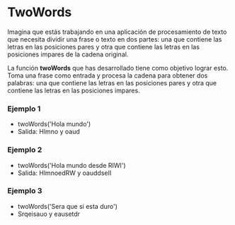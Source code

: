 # TwoWords
Imagina que estás trabajando en una aplicación de procesamiento de texto que necesita dividir una frase o texto en dos partes: una que contiene las letras en las posiciones pares y otra que contiene las letras en las posiciones impares de la cadena original.

La función **twoWords** que has desarrollado tiene como objetivo lograr esto. Toma una frase como entrada y procesa la cadena para obtener dos palabras: una que contiene las letras en las posiciones pares y otra que contiene las letras en las posiciones impares.

### Ejemplo 1
- twoWords('Hola mundo')
- Salida: Hlmno y oaud

### Ejemplo 2
- twoWords('Hola mundo desde RIWI')
- Salida: HlmnoedRW y oauddseII

### Ejemplo 3
- twoWords('Sera que si esta duro')
- Srqeisauo y eausetdr